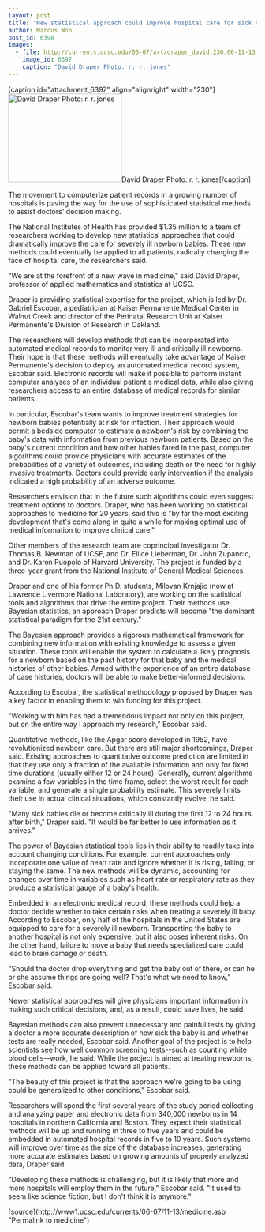 ```yaml
---
layout: post
title: "New statistical approach could improve hospital care for sick newborns"
author: Marcus Woo
post_id: 6398
images:
  - file: http://currents.ucsc.edu/06-07/art/draper_david.230.06-11-13.jpg
    image_id: 6397
    caption: "David Draper Photo: r. r. jones"
---
```


[caption id="attachment_6397" align="alignright" width="230"]<a href="http://localhost/mysite/wp-content/uploads/2006/11/draper_david.230.06-11-13.jpg"><img class="size-full wp-image-6397" src="http://localhost/mysite/wp-content/uploads/2006/11/draper_david.230.06-11-13.jpg" alt="David Draper Photo: r. r. jones" width="230" height="179" /></a>David Draper Photo: r. r. jones[/caption]
<a name="content" id="content"></a>
<p>
  The movement to computerize patient records in a growing number of hospitals is paving the way for the use of sophisticated statistical methods to assist doctors' decision making.
</p>
<p>
  The National Institutes of Health has provided $1.35 million to a team of researchers working to develop new statistical approaches that could dramatically improve the care for severely ill newborn babies. These new methods could eventually be applied to all patients, radically changing the face of hospital care, the researchers said.
</p>
<p>
  "We are at the forefront of a new wave in medicine," said David Draper, professor of applied mathematics and statistics at UCSC.
</p>
<p>
  Draper is providing statistical expertise for the project, which is led by Dr. Gabriel Escobar, a pediatrician at Kaiser Permanente Medical Center in Walnut Creek and director of the Perinatal Research Unit at Kaiser Permanente's Division of Research in Oakland.
</p>
<p>
  The researchers will develop methods that can be incorporated into automated medical records to monitor very ill and critically ill newborns. Their hope is that these methods will eventually take advantage of Kaiser Permanente's decision to deploy an automated medical record system, Escobar said. Electronic records will make it possible to perform instant computer analyses of an individual patient's medical data, while also giving researchers access to an entire database of medical records for similar patients.
</p>
<p>
  In particular, Escobar's team wants to improve treatment strategies for newborn babies potentially at risk for infection. Their approach would permit a bedside computer to estimate a newborn's risk by combining the baby's data with information from previous newborn patients. Based on the baby's current condition and how other babies fared in the past, computer algorithms could provide physicians with accurate estimates of the probabilities of a variety of outcomes, including death or the need for highly invasive treatments. Doctors could provide early intervention if the analysis indicated a high probability of an adverse outcome.
</p>
<p>
  Researchers envision that in the future such algorithms could even suggest treatment options to doctors. Draper, who has been working on statistical approaches to medicine for 20 years, said this is "by far the most exciting development that's come along in quite a while for making optimal use of medical information to improve clinical care."
</p>
<p>
  Other members of the research team are coprincipal investigator Dr. Thomas B. Newman of UCSF, and Dr. Ellice Lieberman, Dr. John Zupancic, and Dr. Karen Puopolo of Harvard University. The project is funded by a three-year grant from the National Institute of General Medical Sciences.
</p>
<p>
  Draper and one of his former Ph.D. students, Milovan Krnjajic (now at Lawrence Livermore National Laboratory), are working on the statistical tools and algorithms that drive the entire project. Their methods use Bayesian statistics, an approach Draper predicts will become "the dominant statistical paradigm for the 21st century."
</p>
<p>
  The Bayesian approach provides a rigorous mathematical framework for combining new information with existing knowledge to assess a given situation. These tools will enable the system to calculate a likely prognosis for a newborn based on the past history for that baby and the medical histories of other babies. Armed with the experience of an entire database of case histories, doctors will be able to make better-informed decisions.
</p>
<p>
  According to Escobar, the statistical methodology proposed by Draper was a key factor in enabling them to win funding for this project.
</p>
<p>
  "Working with him has had a tremendous impact not only on this project, but on the entire way I approach my research," Escobar said.
</p>
<p>
  Quantitative methods, like the Apgar score developed in 1952, have revolutionized newborn care. But there are still major shortcomings, Draper said. Existing approaches to quantitative outcome prediction are limited in that they use only a fraction of the available information and only for fixed time durations (usually either 12 or 24 hours). Generally, current algorithms examine a few variables in the time frame, select the worst result for each variable, and generate a single probability estimate. This severely limits their use in actual clinical situations, which constantly evolve, he said.
</p>
<p>
  "Many sick babies die or become critically ill during the first 12 to 24 hours after birth," Draper said. "It would be far better to use information as it arrives."
</p>
<p>
  The power of Bayesian statistical tools lies in their ability to readily take into account changing conditions. For example, current approaches only incorporate one value of heart rate and ignore whether it is rising, falling, or staying the same. The new methods will be dynamic, accounting for changes over time in variables such as heart rate or respiratory rate as they produce a statistical gauge of a baby's health.
</p>
<p>
  Embedded in an electronic medical record, these methods could help a doctor decide whether to take certain risks when treating a severely ill baby. According to Escobar, only half of the hospitals in the United States are equipped to care for a severely ill newborn. Transporting the baby to another hospital is not only expensive, but it also poses inherent risks. On the other hand, failure to move a baby that needs specialized care could lead to brain damage or death.
</p>
<p>
  "Should the doctor drop everything and get the baby out of there, or can he or she assume things are going well? That's what we need to know," Escobar said.
</p>
<p>
  Newer statistical approaches will give physicians important information in making such critical decisions, and, as a result, could save lives, he said.
</p>
<p>
  Bayesian methods can also prevent unnecessary and painful tests by giving a doctor a more accurate description of how sick the baby is and whether tests are really needed, Escobar said. Another goal of the project is to help scientists see how well common screening tests--such as counting white blood cells--work, he said. While the project is aimed at treating newborns, these methods can be applied toward all patients.
</p>
<p>
  "The beauty of this project is that the approach we're going to be using could be generalized to other conditions," Escobar said.
</p>
<p>
  Researchers will spend the first several years of the study period collecting and analyzing paper and electronic data from 340,000 newborns in 14 hospitals in northern California and Boston. They expect their statistical methods will be up and running in three to five years and could be embedded in automated hospital records in five to 10 years. Such systems will improve over time as the size of the database increases, generating more accurate estimates based on growing amounts of properly analyzed data, Draper said.
</p>
<p>
  "Developing these methods is challenging, but it is likely that more and more hospitals will employ them in the future," Escobar said. "It used to seem like science fiction, but I don't think it is anymore."<br>
</p>
[source](http://www1.ucsc.edu/currents/06-07/11-13/medicine.asp "Permalink to medicine")
